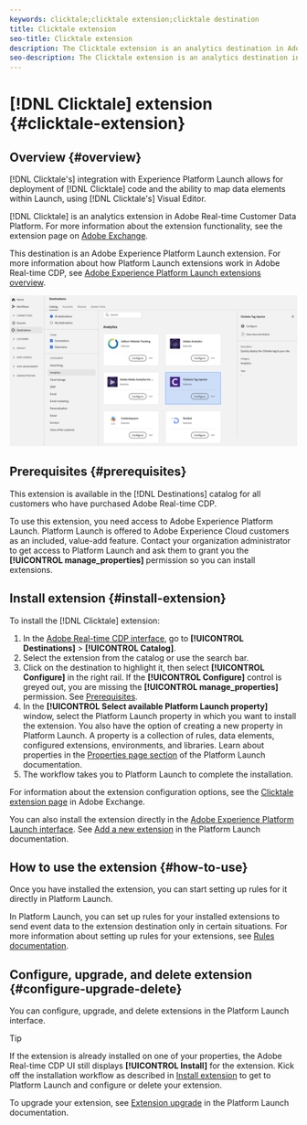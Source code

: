 ```yaml
---
keywords: clicktale;clicktale extension;clicktale destination
title: Clicktale extension
seo-title: Clicktale extension
description: The Clicktale extension is an analytics destination in Adobe Real-time Customer Data Platform. For more information about the extension functionality, see the extension page on Adobe Exchange.
seo-description: The Clicktale extension is an analytics destination in Adobe Real-time Customer Data Platform. For more information about the extension functionality, see the extension page on Adobe Exchange.
---
```


# [!DNL Clicktale] extension {#clicktale-extension}

## Overview {#overview}

[!DNL Clicktale's] integration with Experience Platform Launch allows for deployment of [!DNL Clicktale] code and the ability to map data elements within Launch, using [!DNL Clicktale's] Visual Editor.

[!DNL Clicktale] is an analytics extension in Adobe Real-time Customer Data Platform. For more information about the extension functionality, see the extension page on [Adobe Exchange](https://exchange.adobe.com/experiencecloud.details.100082.html).

This destination is an Adobe Experience Platform Launch extension. For more information about how Platform Launch extensions work in Adobe Real-time CDP, see [Adobe Experience Platform Launch extensions overview](/help/rtcdp/destinations/experience-platform-launch-extensions.md).

![Clicktale extension](assets/clicktale-extension.png)


## Prerequisites {#prerequisites}

This extension is available in the [!DNL Destinations] catalog for all customers who have purchased Adobe Real-time CDP.

To use this extension, you need access to Adobe Experience Platform Launch. Platform Launch is offered to Adobe Experience Cloud customers as an included, value-add feature. Contact your organization administrator to get access to Platform Launch and ask them to grant you the **[!UICONTROL manage_properties]** permission so you can install extensions.

## Install extension {#install-extension}

To install the [!DNL Clicktale] extension:

1. In the [Adobe Real-time CDP interface](http://platform.adobe.com/), go to **[!UICONTROL Destinations]** > **[!UICONTROL Catalog]**.
2. Select the extension from the catalog or use the search bar.
3. Click on the destination to highlight it, then select **[!UICONTROL Configure]** in the right rail. If the **[!UICONTROL Configure]** control is greyed out, you are missing the **[!UICONTROL manage_properties]** permission. See [Prerequisites](#prerequisites).
4. In the **[!UICONTROL Select available Platform Launch property]** window, select the Platform Launch property in which you want to install the extension. You also have the option of creating a new property in Platform Launch. A property is a collection of rules, data elements, configured extensions, environments, and libraries. Learn about properties in the [Properties page section](https://docs.adobe.com/content/help/en/launch/using/reference/admin/companies-and-properties.html#properties-page) of the Platform Launch documentation.
5. The workflow takes you to Platform Launch to complete the installation. 

For information about the extension configuration options, see the [Clicktale extension page](https://exchange.adobe.com/experiencecloud.details.100082.html) in Adobe Exchange.

You can also install the extension directly in the [Adobe Experience Platform Launch interface](https://launch.adobe.com/). See [Add a new extension](https://docs.adobe.com/content/help/en/launch/using/reference/manage-resources/extensions/overview.html#add-a-new-extension) in the Platform Launch documentation.


## How to use the extension {#how-to-use}

Once you have installed the extension, you can start setting up rules for it directly in Platform Launch.

In Platform Launch, you can set up rules for your installed extensions to send event data to the extension destination only in certain situations. For more information about setting up rules for your extensions, see [Rules documentation](https://docs.adobe.com/help/en/launch/using/reference/manage-resources/rules.html).

## Configure, upgrade, and delete extension {#configure-upgrade-delete}

You can configure, upgrade, and delete extensions in the Platform Launch interface.

>[!TIP]
>
>If the extension is already installed on one of your properties, the Adobe Real-time CDP UI still displays **[!UICONTROL Install]** for the extension. Kick off the installation workflow as described in [Install extension](#install-extension) to get to Platform Launch and configure or delete your extension.

To upgrade your extension, see [Extension upgrade](https://docs.adobe.com/content/help/en/launch/using/reference/manage-resources/extensions/extension-upgrade.html) in the Platform Launch documentation.



